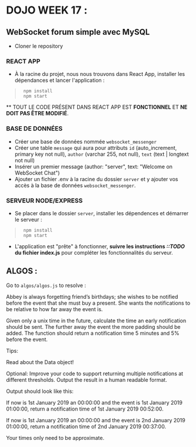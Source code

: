 # DOJO WEEK 17 : 
## WebSocket forum simple avec MySQL

- Cloner le repository

### REACT APP

- À la racine du projet, nous nous trouvons dans React App, installer les dépendances et lancer l'application : 
> ``` npm install``` <br>
> ``` npm start```

** TOUT LE CODE PRÉSENT DANS REACT APP EST **FONCTIONNEL** ET **NE DOIT PAS ÊTRE MODIFIÉ**.

### BASE DE DONNÉES

- Créer une base de données nommée `websocket_messenger`
- Créer une table `message` qui aura pour attributs `id` (auto_increment, primary key not null), `author` (varchar 255, not null), `text` (text | longtext not null)
- Insérer un premier message (author: "server", text: "Welcome on WebSocket Chat")
- Ajouter un fichier .env à la racine du dossier `server` et y ajouter vos accès à la base de données `websocket_messenger`.
  
### SERVEUR NODE/EXPRESS

- Se placer dans le dossier `server`, installer les dépendences et démarrer le serveur :
> ``` npm install``` <br>
> ``` npm start```
  
- L'application est "prête" à fonctionner, **suivre les instructions ***::TODO*** du fichier index.js** pour compléter les fonctionnalités du serveur.


## ALGOS :

Go to `algos/algos.js` to resolve : 

Abbey is always forgetting friend’s birthdays; she wishes to be notified before the event that she must buy a present. She wants the notifications to be relative to how far away the event is.

Given only a unix time in the future, calculate the time an early notification should be sent. The further away the event the more padding should be added. The function should return a notification time 5 minutes and 5% before the event.

Tips:

Read about the Data object!

Optional: Improve your code to support returning multiple notifications at different thresholds. Output the result in a human readable format.

Output should look like this:

If now is 1st January 2019 an 00:00:00 and the event is 1st January 2019 01:00:00, return a notification time of 1st January 2019 00:52:00.

If now is 1st January 2019 an 00:00:00 and the event is 2nd January 2019 01:00:00, return a notification time of 2nd January 2019 00:37:00.

Your times only need to be approximate.

